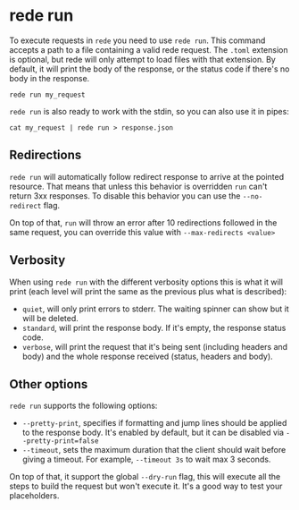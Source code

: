 # rede run

To execute requests in `rede` you need to use `rede run`.
This command accepts a path to a file containing a valid rede request.
The `.toml` extension is optional, but rede will only attempt to load
files with that extension. By default, it will print the body of
the response, or the status code if there's no body in the response.

```shell
rede run my_request
```

`rede run` is also ready to work with the stdin, so you can also use it in pipes:

```shell
cat my_request | rede run > response.json
```

## Redirections

`rede run` will automatically follow redirect response to arrive at
the pointed resource. That means that unless this behavior is overridden
`run` can't return 3xx responses. To disable this behavior you can use
the `--no-redirect` flag.

On top of that, `run` will throw an error after 10 redirections
followed in the same request, you can override this value with `--max-redirects <value>`

## Verbosity

When using `rede run` with the different verbosity options this is what
it will print (each level will print the same as the previous plus
what is described):

- `quiet`, will only print errors to stderr. The waiting spinner can show
but it will be deleted.
- `standard`, will print the response body. If it's empty, the response status code.
- `verbose`, will print the request that it's being sent (including headers and body)
and the whole response received (status, headers and body).

## Other options

`rede run` supports the following options:

- `--pretty-print`, specifies if formatting and jump lines should be
applied to the response body. It's enabled by default, but it can be disabled
via `--pretty-print=false`
- `--timeout`, sets the maximum duration that the client should wait before giving
a timeout. For example, `--timeout 3s` to wait max 3 seconds.

On top of that, it support the global `--dry-run` flag, this will execute all
the steps to build the request but won't execute it. It's a good way to test
your placeholders.

